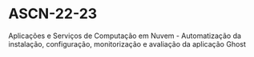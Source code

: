 # ASCN-22-23
Aplicações e Serviços de Computação em Nuvem - Automatização da instalação, configuração, monitorização e avaliação da aplicação Ghost
